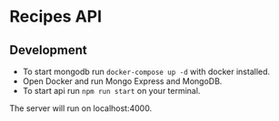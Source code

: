 # Recipes API

## Development

- To start mongodb run `docker-compose up -d` with docker installed.
- Open Docker and run Mongo Express and MongoDB.
- To start api run `npm run start` on your terminal.

The server will run on localhost:4000.
